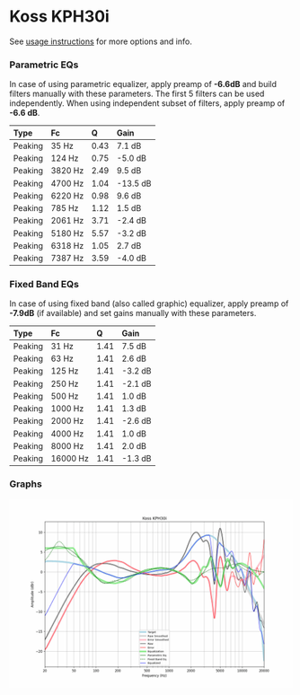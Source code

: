 # Koss KPH30i
See [usage instructions](https://github.com/jaakkopasanen/AutoEq#usage) for more options and info.

### Parametric EQs
In case of using parametric equalizer, apply preamp of **-6.6dB** and build filters manually
with these parameters. The first 5 filters can be used independently.
When using independent subset of filters, apply preamp of **-6.6 dB**.

| Type    | Fc      |    Q | Gain     |
|:--------|:--------|:-----|:---------|
| Peaking | 35 Hz   | 0.43 | 7.1 dB   |
| Peaking | 124 Hz  | 0.75 | -5.0 dB  |
| Peaking | 3820 Hz | 2.49 | 9.5 dB   |
| Peaking | 4700 Hz | 1.04 | -13.5 dB |
| Peaking | 6220 Hz | 0.98 | 9.6 dB   |
| Peaking | 785 Hz  | 1.12 | 1.5 dB   |
| Peaking | 2061 Hz | 3.71 | -2.4 dB  |
| Peaking | 5180 Hz | 5.57 | -3.2 dB  |
| Peaking | 6318 Hz | 1.05 | 2.7 dB   |
| Peaking | 7387 Hz | 3.59 | -4.0 dB  |

### Fixed Band EQs
In case of using fixed band (also called graphic) equalizer, apply preamp of **-7.9dB**
(if available) and set gains manually with these parameters.

| Type    | Fc       |    Q | Gain    |
|:--------|:---------|:-----|:--------|
| Peaking | 31 Hz    | 1.41 | 7.5 dB  |
| Peaking | 63 Hz    | 1.41 | 2.6 dB  |
| Peaking | 125 Hz   | 1.41 | -3.2 dB |
| Peaking | 250 Hz   | 1.41 | -2.1 dB |
| Peaking | 500 Hz   | 1.41 | 1.0 dB  |
| Peaking | 1000 Hz  | 1.41 | 1.3 dB  |
| Peaking | 2000 Hz  | 1.41 | -2.6 dB |
| Peaking | 4000 Hz  | 1.41 | 1.0 dB  |
| Peaking | 8000 Hz  | 1.41 | 2.0 dB  |
| Peaking | 16000 Hz | 1.41 | -1.3 dB |

### Graphs
![](./Koss%20KPH30i.png)
